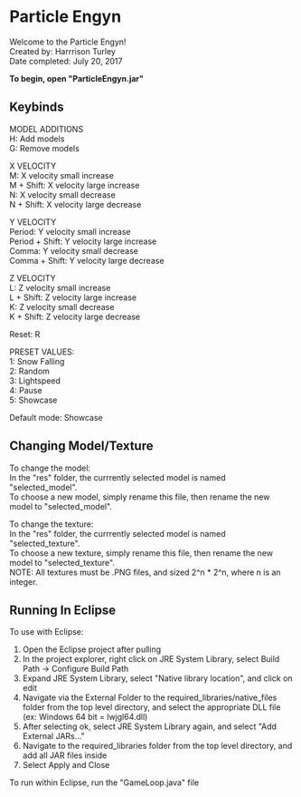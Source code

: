 # Particle Engyn

Welcome to the Particle Engyn!  
Created by: Harrrison Turley  
Date completed: July 20, 2017  

**To begin, open "ParticleEngyn.jar"**  

## Keybinds 

MODEL ADDITIONS  
H: Add models  
G: Remove models  

X VELOCITY  
M: X velocity small increase  
M + Shift: X velocity large increase  
N: X velocity small decrease  
N + Shift: X velocity large decrease  

Y VELOCITY  
Period: Y velocity small increase  
Period + Shift: Y velocity large increase  
Comma: Y velocity small decrease  
Comma + Shift: Y velocity large decrease  

Z VELOCITY  
L: Z velocity small increase  
L + Shift: Z velocity large increase  
K: Z velocity small decrease  
K + Shift: Z velocity large decrease  

Reset: R  

PRESET VALUES:  
1: Snow Falling  
2: Random  
3: Lightspeed  
4: Pause  
5: Showcase  

Default mode: Showcase  

## Changing Model/Texture

To change the model:   
In the "res" folder, the currrently selected model is named "selected_model".    
To choose a new model, simply rename this file, then rename the new model to "selected_model".  

To change the texture:  
In the "res" folder, the currrently selected model is named "selected_texture".    
To choose a new texture, simply rename this file, then rename the new model to "selected_texture".  
NOTE: All textures must be .PNG files, and sized 2^n * 2^n, where n is an integer.  


## Running In Eclipse

To use with Eclipse:  
1) Open the Eclipse project after pulling  
2) In the project explorer, right click on JRE System Library, select Build Path -> Configure Build Path  
3) Expand JRE System Library, select "Native library location", and click on edit  
4) Navigate via the External Folder to the required_libraries/native_files folder from the top level directory, and select the appropriate DLL file (ex: Windows 64 bit = lwjgl64.dll)  
5) After selecting ok, select JRE System Library again, and select "Add External JARs..."  
6) Navigate to the required_libraries folder from the top level directory, and add all JAR files inside  
7) Select Apply and Close  

To run within Eclipse, run the "GameLoop.java" file  
